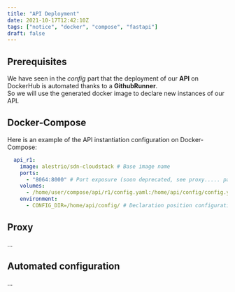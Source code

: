 ```yaml
---
title: "API Deployment"
date: 2021-10-17T12:42:10Z
tags: ["notice", "docker", "compose", "fastapi"]
draft: false
---
```


## Prerequisites

We have seen in the _config_ part that the deployment of our __API__ on DockerHub is automated thanks to a __GithubRunner__. \
So we will use the generated docker image to declare new instances of our API.

## Docker-Compose

Here is an example of the API instantiation configuration on Docker-Compose:

```yaml
  api_r1:
    image: alestrio/sdn-cloudstack # Base image name
    ports:
      - "8064:8000" # Port exposure (soon deprecated, see proxy..... part)
    volumes:
      - /home/user/compose/api/r1/config.yaml:/home/api/config/config.yaml:ro # Configuration file
    environment:
      - CONFIG_DIR=/home/api/config/ # Declaration position configuration file
```

## Proxy

...

## Automated configuration

...